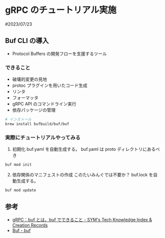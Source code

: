 # gRPC のチュートリアル実施
#2023/07/23
## Buf CLI の導入
- Protocol Buffers の開発フローを支援するツール
### できること
- 破壊的変更の見地
- protoc プラグインを用いたコード生成
- リンタ
- フォーマッタ
- gRPC API のコマンドライン実行
- 依存パッケージの管理

~~~sh
# インストール
brew install bufbuild/buf/buf
~~~
### 実際にチュートリアルやってみる
1. 初期化
  buf.yaml を自動生成する。
  buf.yaml は proto ディレクトリにあるべき
~~~sh
buf mod init
~~~
2. 依存関係のマニフェストの作成
  このたいみんぐでは不要か？
  buf.lock を自動生成する。
~~~sh
buf mod update
~~~


## 参考
- [gRPC：buf とは、buf でできること - SYM's Tech Knowledge Index & Creation Records](https://symthy.hatenablog.com/entry/2023/03/26/010229) 
- [Buf - buf](https://buf.build/docs/reference/cli/buf/)
